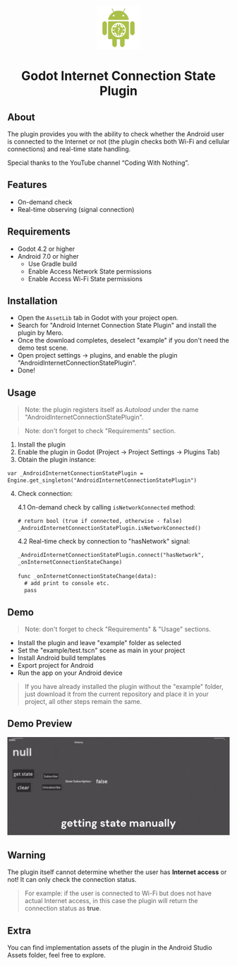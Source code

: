 <p align="center">
  <img src="./icon.png"  height="100" alt="Godot-InternetConnectionStatePlugin Icon"/>
</p>

<h1 align="center">
  Godot Internet Connection State Plugin
</h1>

## About

The plugin provides you with the ability to check whether the Android user is connected to the Internet or not (the plugin checks both Wi-Fi and cellular connections) and real-time state handling.

Special thanks to the YouTube channel “Coding With Nothing”.


## Features

- On-demand check
- Real-time observing (signal connection)


## Requirements 

- Godot 4.2 or higher
- Android 7.0 or higher
  - Use Gradle build
  - Enable Access Network State permissions
  - Enable Access Wi-Fi State permissions


## Installation

- Open the `AssetLib` tab in Godot with your project open.
- Search for "Android Internet Connection State Plugin" and install the plugin by Mero.
- Once the download completes, deselect "example" if you don't need the demo test scene.
- Open project settings -> plugins, and enable the plugin "AndroidInternetConnectionStatePlugin".
- Done!


## Usage
  
> Note: the plugin registers itself as *Autoload* under the name "AndroidInternetConnectionStatePlugin".

> Note: don't forget to check "Requirements" section.

1. Install the plugin
2. Enable the plugin in Godot (Project -> Project Settings -> Plugins Tab)
3. Obtain the plugin instance:
```
var _AndroidInternetConnectionStatePlugin = Engine.get_singleton("AndroidInternetConnectionStatePlugin")
```
4. Check connection:

	4.1 On-demand check by calling `isNetworkConnected` method:
	```
	# return bool (true if connected, otherwise - false)
	_AndroidInternetConnectionStatePlugin.isNetworkConnected()
	```
	4.2 Real-time check by connection to "hasNetwork" signal:
	```
	_AndroidInternetConnectionStatePlugin.connect("hasNetwork", _onInternetConnectionStateChange)

	func _onInternetConnectionStateChange(data):
	  # add print to console etc.
	  pass
	```


## Demo

> Note: don't forget to check "Requirements" & "Usage" sections.

- Install the plugin and leave "example" folder as selected
- Set the "example/test.tscn" scene as main in your project
- Install Android build templates
- Export project for Android
- Run the app on your Android device

> If you have already installed the plugin without the "example" folder, just download it from the current repository and place it in your project, all other steps remain the same.


## Demo Preview

![record demo](./recordDemo.gif)


## Warning

The plugin itself cannot determine whether the user has **Internet access** or not! It can only check the connection status.
> For example: if the user is connected to Wi-Fi but does not have actual Internet access, in this case the plugin will return the connection status as **true**.


## Extra

You can find implementation assets of the plugin in the Android Studio Assets folder, feel free to explore. 
